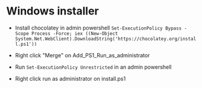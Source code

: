 # Windows installer

- Install chocolatey in admin powershell
`Set-ExecutionPolicy Bypass -Scope Process -Force; iex ((New-Object System.Net.WebClient).DownloadString('https://chocolatey.org/install.ps1'))`

- Right click "Merge" on Add_PS1_Run_as_administrator
- Run `Set-ExecutionPolicy Unrestricted` in an admin powershell

- Right click run as administrator on install.ps1
